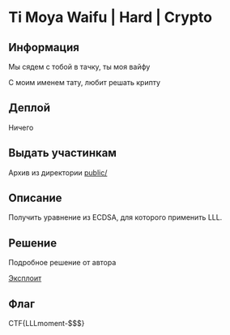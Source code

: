 # Ti Moya Waifu | Hard | Crypto

## Информация

Мы сядем с тобой в тачку, ты моя вайфу

С моим именем тату, любит решать крипту
 

## Деплой
Ничего

## Выдать участинкам

Архив из директории [public/](public/)

## Описание

Получить уравнение из ECDSA, для которого применить LLL.

## Решение

Подробное решение от автора

[Эксплоит](solve/sol.py)

## Флаг

CTF{LLLmoment-$$$}